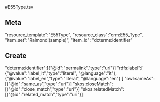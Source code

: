 #E55Type.tsv

## Meta
"resource_template":"E55Type",
"resource_class":"crm:E55_Type",
"item_set":"Raimondi(sample)",
"item_id": "dcterms:identifier"

## Create
"dcterms:identifier":[{"@id":"permalink","type":"uri"}]
"rdfs:label”:[
{"@value":"label_it","type":"literal", "@language":"it"},
{"@value":"label_en","type":"literal", "@language":"en"}
]
"owl:sameAs":[{"@id":"same_as","type":"uri"}]
"skos:closeMatch":[{"@id":"close_match","type":"uri"}]
"skos:relatedMatch":[{"@id":"related_match","type":"uri"}]